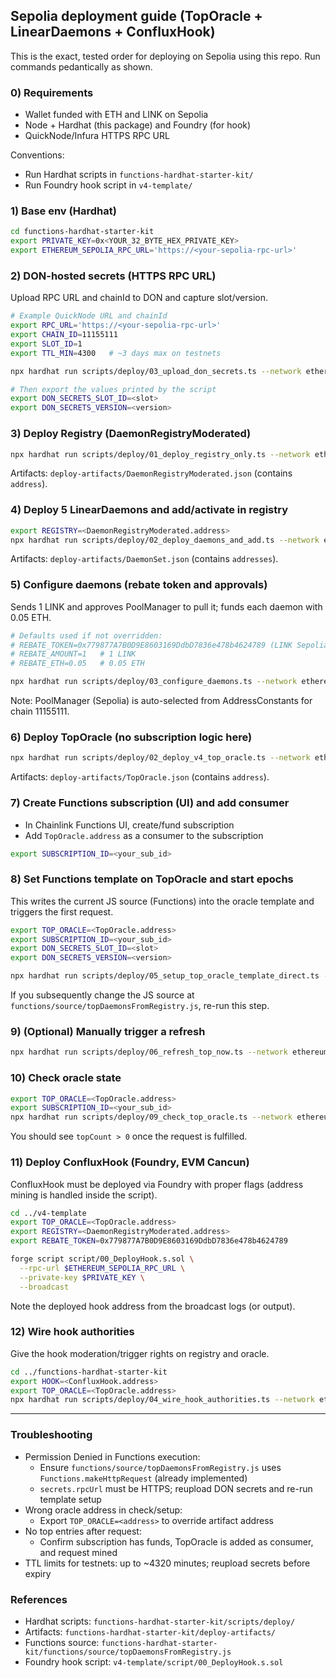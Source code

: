 ## Sepolia deployment guide (TopOracle + LinearDaemons + ConfluxHook)

This is the exact, tested order for deploying on Sepolia using this repo. Run commands pedantically as shown.

### 0) Requirements
- Wallet funded with ETH and LINK on Sepolia
- Node + Hardhat (this package) and Foundry (for hook)
- QuickNode/Infura HTTPS RPC URL

Conventions:
- Run Hardhat scripts in `functions-hardhat-starter-kit/`
- Run Foundry hook script in `v4-template/`

### 1) Base env (Hardhat)
```bash
cd functions-hardhat-starter-kit
export PRIVATE_KEY=0x<YOUR_32_BYTE_HEX_PRIVATE_KEY>
export ETHEREUM_SEPOLIA_RPC_URL='https://<your-sepolia-rpc-url>'
```

### 2) DON-hosted secrets (HTTPS RPC URL)
Upload RPC URL and chainId to DON and capture slot/version.
```bash
# Example QuickNode URL and chainId
export RPC_URL='https://<your-sepolia-rpc-url>'
export CHAIN_ID=11155111
export SLOT_ID=1
export TTL_MIN=4300   # ~3 days max on testnets

npx hardhat run scripts/deploy/03_upload_don_secrets.ts --network ethereumSepolia

# Then export the values printed by the script
export DON_SECRETS_SLOT_ID=<slot>
export DON_SECRETS_VERSION=<version>
```

### 3) Deploy Registry (DaemonRegistryModerated)
```bash
npx hardhat run scripts/deploy/01_deploy_registry_only.ts --network ethereumSepolia
```
Artifacts: `deploy-artifacts/DaemonRegistryModerated.json` (contains `address`).

### 4) Deploy 5 LinearDaemons and add/activate in registry
```bash
export REGISTRY=<DaemonRegistryModerated.address>
npx hardhat run scripts/deploy/02_deploy_daemons_and_add.ts --network ethereumSepolia
```
Artifacts: `deploy-artifacts/DaemonSet.json` (contains `addresses`).

### 5) Configure daemons (rebate token and approvals)
Sends 1 LINK and approves PoolManager to pull it; funds each daemon with 0.05 ETH.
```bash
# Defaults used if not overridden:
# REBATE_TOKEN=0x779877A7B0D9E8603169DdbD7836e478b4624789 (LINK Sepolia)
# REBATE_AMOUNT=1   # 1 LINK
# REBATE_ETH=0.05   # 0.05 ETH

npx hardhat run scripts/deploy/03_configure_daemons.ts --network ethereumSepolia
```
Note: PoolManager (Sepolia) is auto-selected from AddressConstants for chain 11155111.

### 6) Deploy TopOracle (no subscription logic here)
```bash
npx hardhat run scripts/deploy/02_deploy_v4_top_oracle.ts --network ethereumSepolia
```
Artifacts: `deploy-artifacts/TopOracle.json` (contains `address`).

### 7) Create Functions subscription (UI) and add consumer
- In Chainlink Functions UI, create/fund subscription
- Add `TopOracle.address` as a consumer to the subscription
```bash
export SUBSCRIPTION_ID=<your_sub_id>
```

### 8) Set Functions template on TopOracle and start epochs
This writes the current JS source (Functions) into the oracle template and triggers the first request.
```bash
export TOP_ORACLE=<TopOracle.address>
export SUBSCRIPTION_ID=<your_sub_id>
export DON_SECRETS_SLOT_ID=<slot>
export DON_SECRETS_VERSION=<version>

npx hardhat run scripts/deploy/05_setup_top_oracle_template_direct.ts --network ethereumSepolia
```
If you subsequently change the JS source at `functions/source/topDaemonsFromRegistry.js`, re-run this step.

### 9) (Optional) Manually trigger a refresh
```bash
npx hardhat run scripts/deploy/06_refresh_top_now.ts --network ethereumSepolia
```

### 10) Check oracle state
```bash
export TOP_ORACLE=<TopOracle.address>
export SUBSCRIPTION_ID=<your_sub_id>
npx hardhat run scripts/deploy/09_check_top_oracle.ts --network ethereumSepolia
```
You should see `topCount > 0` once the request is fulfilled.

### 11) Deploy ConfluxHook (Foundry, EVM Cancun)
ConfluxHook must be deployed via Foundry with proper flags (address mining is handled inside the script).
```bash
cd ../v4-template
export TOP_ORACLE=<TopOracle.address>
export REGISTRY=<DaemonRegistryModerated.address>
export REBATE_TOKEN=0x779877A7B0D9E8603169DdbD7836e478b4624789

forge script script/00_DeployHook.s.sol \
  --rpc-url $ETHEREUM_SEPOLIA_RPC_URL \
  --private-key $PRIVATE_KEY \
  --broadcast
```
Note the deployed hook address from the broadcast logs (or output).

### 12) Wire hook authorities
Give the hook moderation/trigger rights on registry and oracle.
```bash
cd ../functions-hardhat-starter-kit
export HOOK=<ConfluxHook.address>
export TOP_ORACLE=<TopOracle.address>
npx hardhat run scripts/deploy/04_wire_hook_authorities.ts --network ethereumSepolia
```

---

### Troubleshooting
- Permission Denied in Functions execution:
  - Ensure `functions/source/topDaemonsFromRegistry.js` uses `Functions.makeHttpRequest` (already implemented)
  - `secrets.rpcUrl` must be HTTPS; reupload DON secrets and re-run template setup
- Wrong oracle address in check/setup:
  - Export `TOP_ORACLE=<address>` to override artifact address
- No top entries after request:
  - Confirm subscription has funds, TopOracle is added as consumer, and request mined
- TTL limits for testnets: up to ~4320 minutes; reupload secrets before expiry

### References
- Hardhat scripts: `functions-hardhat-starter-kit/scripts/deploy/`
- Artifacts: `functions-hardhat-starter-kit/deploy-artifacts/`
- Functions source: `functions-hardhat-starter-kit/functions/source/topDaemonsFromRegistry.js`
- Foundry hook script: `v4-template/script/00_DeployHook.s.sol`


